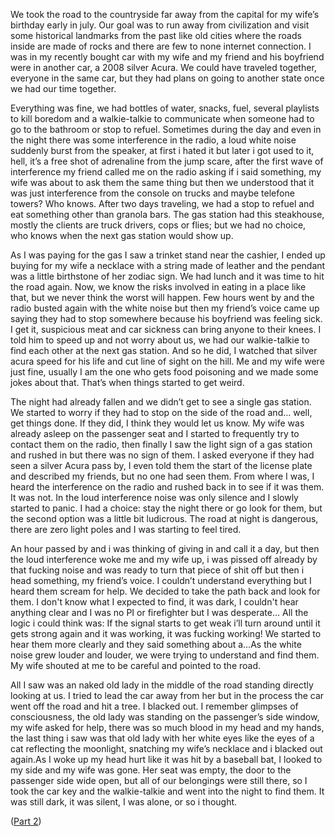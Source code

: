 We took the road to the countryside far away from the capital for my wife’s birthday early in july. Our goal was to run away from civilization and visit some historical landmarks from the past like old cities where the roads inside are made of rocks and there are few to none internet connection. I was in my recently bought car with my wife and my friend and his boyfriend were in another car, a 2008 silver Acura. We could have traveled together, everyone in the same car, but they had plans on going to another state once we had our time together.

Everything was fine, we had bottles of water, snacks, fuel, several playlists to kill boredom and a walkie-talkie to communicate when someone had to go to the bathroom or stop to refuel. Sometimes during the day and even in the night there was some interference in the radio, a loud white noise suddenly burst from the speaker, at first i hated it but later i got used to it, hell, it’s a free shot of adrenaline from the jump scare, after the first wave of interference my friend called me on the radio asking if i said something, my wife was about to ask them the same thing but then we understood that it was just interference from the console on trucks and maybe telefone towers? Who knows. After two days traveling, we had a stop to refuel and eat something other than granola bars. The gas station had this steakhouse, mostly the clients are truck drivers, cops or flies; but we had no choice, who knows when the next gas station would show up.

As I was paying for the gas I saw a trinket stand near the cashier, I ended up buying for my wife a necklace with a string made of leather and the pendant was a little birthstone of her zodiac sign. We had lunch and it was time to hit the road again. Now, we know the risks involved in eating in a place like that, but we never think the worst will happen. Few hours went by and the radio busted again with the white noise but then my friend’s voice came up saying they had to stop somewhere because his boyfriend was feeling sick. I get it, suspicious meat and car sickness can bring anyone to their knees. I told him to speed up and not worry about us, we had our walkie-talkie to find each other at the next gas station. And so he did, I watched that silver acura speed for his life and cut line of sight on the hill. Me and my wife were just fine, usually I am the one who gets food poisoning and we made some jokes about that. That’s when things started to get weird.

The night had already fallen and we didn’t get to see a single gas station. We started to worry if they had to stop on the side of the road and… well, get things done. If they did, I think they would let us know. My wife was already asleep on the passenger seat and I started to frequently try to contact them on the radio, then finally I saw the light sign of a gas station and rushed in but there was no sign of them. I asked everyone if they had seen a silver Acura pass by, I even told them the start of the license plate and described my friends, but no one had seen them. From where I was, I heard the interference on the radio and rushed back in to see if it was them. It was not. In the loud interference noise was only silence and I slowly started to panic. I had a choice: stay the night there or go look for them, but the second option was a little bit ludicrous. The road at night is dangerous, there are zero light poles and I was starting to feel tired.

An hour passed by and i was thinking of giving in and call it a day, but then the loud interference woke me and my wife up, i was pissed off already by that fucking noise and was ready to turn that piece of shit off but then i head something, my friend’s voice. I couldn’t understand everything but I heard them scream for help. We decided to take the path back and look for them. I don't know what I expected to find, it was dark, I couldn't hear anything clear and I was no PI or firefighter but I was desperate… All the logic i could think was: If the signal starts to get weak i’ll turn around until it gets strong again and it was working, it was fucking working! We started to hear them more clearly and they said something about a…As the white noise grew louder and louder, we were trying to understand and find them. My wife shouted at me to be careful and pointed to the road.

All I saw was an naked old lady in the middle of the road standing directly looking at us. I tried to lead the car away from her but in the process the car went off the road and hit a tree. I blacked out. I remember glimpses of consciousness, the old lady was standing on the passenger’s side window, my wife asked for help, there was so much blood in my head and my hands, the last thing i saw was that old lady with her white eyes like the eyes of a cat reflecting the moonlight, snatching my wife’s necklace and i blacked out again.As I woke up my head hurt like it was hit by a baseball bat, I looked to my side and my wife was gone. Her seat was empty, the door to the passenger side wide open, but all of our belongings were still there, so I took the car key and the walkie-talkie and went into the night to find them. It was still dark, it was silent, I was alone, or so i thought.  


([Part 2](https://www.reddit.com/r/nosleep/comments/vwt7b9/i_took_a_road_trip_with_my_friends_but_they/))